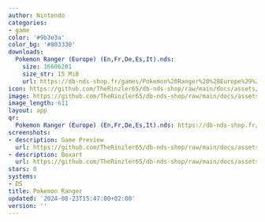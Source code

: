 ```yaml
---
author: Nintendo
categories:
- game
color: '#9b3e3a'
color_bg: '#803330'
downloads:
  Pokemon Ranger (Europe) (En,Fr,De,Es,It).nds:
    size: 16606201
    size_str: 15 MiB
    url: https://db-nds-shop.fr/games/Pokemon%20Ranger%20%28Europe%29%20%28En%2CFr%2CDe%2CEs%2CIt%29.zip
icon: https://github.com/TheRinzler65/db-nds-shop/raw/main/docs/assets/images/icons/pokemonranger.png
image: https://github.com/TheRinzler65/db-nds-shop/raw/main/docs/assets/images/icons/pokemonranger.png
image_length: 611
layout: app
qr:
  Pokemon Ranger (Europe) (En,Fr,De,Es,It).nds: https://db-nds-shop.fr/assets/images/qr/pokemon-ranger-europe-enfrdeesit-nds.png
screenshots:
- description: Game Preview
  url: https://github.com/TheRinzler65/db-nds-shop/raw/main/docs/assets/images/screenshots/pokemonranger/pokemonranger.png
- description: Boxart
  url: https://github.com/TheRinzler65/db-nds-shop/raw/main/docs/assets/images/boxart/Pokemon%20Ranger%20(Europe)%20(En%2CFr%2CDe%2CEs%2CIt).png
stars: 0
systems:
- DS
title: Pokemon Ranger
updated: '2024-08-23T15:47:00+02:00'
version: ''
---
```

